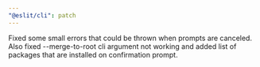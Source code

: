 ```yaml
---
"@eslit/cli": patch
---
```


Fixed some small errors that could be thrown when prompts are canceled. Also fixed --merge-to-root cli argument not working and added list of packages that are installed on confirmation prompt.
